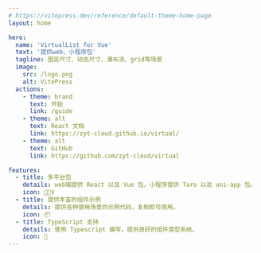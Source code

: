 ```yaml
---
# https://vitepress.dev/reference/default-theme-home-page
layout: home

hero:
  name: 'VirtualList for Vue'
  text: '提供web、小程序包'
  tagline: 固定尺寸、动态尺寸、瀑布流、grid等场景
  image:
    src: /logo.png
    alt: VitePress
  actions:
    - theme: brand
      text: 开始
      link: /guide
    - theme: alt
      text: React 文档
      link: https://zyt-cloud.github.io/virtual/
    - theme: alt
      text: GitHub
      link: https://github.com/zyt-cloud/virtual

features:
  - title: 多平台包
    details: web端提供 React 以及 Vue 包，小程序提供 Taro 以及 uni-app 包。
    icon: 🏃🏻‍♀️
  - title: 提供丰富的组件示例
    details: 提供各种使用场景的示例代码，复制即可使用。
    icon: 📦
  - title: TypeScript 支持
    details: 使用 Typescript 编写，提供良好的组件类型系统。
    icon: 🎨
---
```

